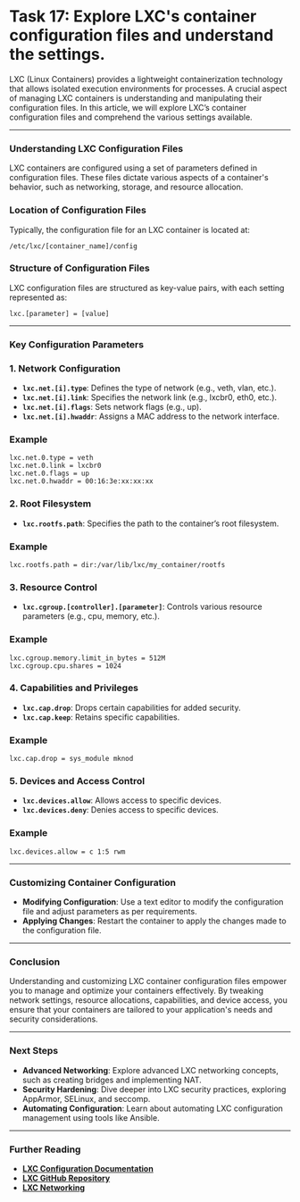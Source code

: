 # Task 17: Explore LXC's container configuration files and understand the settings.

LXC (Linux Containers) provides a lightweight containerization technology that allows isolated execution environments for processes. A crucial aspect of managing LXC containers is understanding and manipulating their configuration files. In this article, we will explore LXC’s container configuration files and comprehend the various settings available.

---

### Understanding LXC Configuration Files

LXC containers are configured using a set of parameters defined in configuration files. These files dictate various aspects of a container's behavior, such as networking, storage, and resource allocation.

### **Location of Configuration Files**

Typically, the configuration file for an LXC container is located at:

```
/etc/lxc/[container_name]/config
```

### **Structure of Configuration Files**

LXC configuration files are structured as key-value pairs, with each setting represented as:

```
lxc.[parameter] = [value]
```

---

### Key Configuration Parameters

### **1. Network Configuration**

- **`lxc.net.[i].type`**: Defines the type of network (e.g., veth, vlan, etc.).
- **`lxc.net.[i].link`**: Specifies the network link (e.g., lxcbr0, eth0, etc.).
- **`lxc.net.[i].flags`**: Sets network flags (e.g., up).
- **`lxc.net.[i].hwaddr`**: Assigns a MAC address to the network interface.

### **Example**

```
lxc.net.0.type = veth
lxc.net.0.link = lxcbr0
lxc.net.0.flags = up
lxc.net.0.hwaddr = 00:16:3e:xx:xx:xx
```

### **2. Root Filesystem**

- **`lxc.rootfs.path`**: Specifies the path to the container’s root filesystem.

### **Example**

```
lxc.rootfs.path = dir:/var/lib/lxc/my_container/rootfs
```

### **3. Resource Control**

- **`lxc.cgroup.[controller].[parameter]`**: Controls various resource parameters (e.g., cpu, memory, etc.).

### **Example**

```
lxc.cgroup.memory.limit_in_bytes = 512M
lxc.cgroup.cpu.shares = 1024
```

### **4. Capabilities and Privileges**

- **`lxc.cap.drop`**: Drops certain capabilities for added security.
- **`lxc.cap.keep`**: Retains specific capabilities.

### **Example**

```
lxc.cap.drop = sys_module mknod
```

### **5. Devices and Access Control**

- **`lxc.devices.allow`**: Allows access to specific devices.
- **`lxc.devices.deny`**: Denies access to specific devices.

### **Example**

```
lxc.devices.allow = c 1:5 rwm
```

---

### Customizing Container Configuration

- **Modifying Configuration**: Use a text editor to modify the configuration file and adjust parameters as per requirements.
- **Applying Changes**: Restart the container to apply the changes made to the configuration file.

---

### Conclusion

Understanding and customizing LXC container configuration files empower you to manage and optimize your containers effectively. By tweaking network settings, resource allocations, capabilities, and device access, you ensure that your containers are tailored to your application's needs and security considerations.

---

### Next Steps

- **Advanced Networking**: Explore advanced LXC networking concepts, such as creating bridges and implementing NAT.
- **Security Hardening**: Dive deeper into LXC security practices, exploring AppArmor, SELinux, and seccomp.
- **Automating Configuration**: Learn about automating LXC configuration management using tools like Ansible.

---

### Further Reading

- **[LXC Configuration Documentation](https://linuxcontainers.org/lxc/manpages/man5/lxc.container.conf.5.html)**
- **[LXC GitHub Repository](https://github.com/lxc/lxc)**
- **[LXC Networking](https://linuxcontainers.org/lxc/getting-started/)**